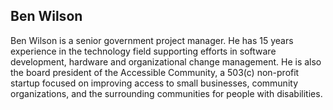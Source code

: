 ## Ben Wilson

Ben Wilson is a senior government project manager. He has 15 years experience in the technology field supporting efforts in software development, hardware and organizational change management. He is also the board president of the Accessible Community, a 503(c) non-profit startup focused on improving access to small businesses, community organizations, and the surrounding communities for people with disabilities.
